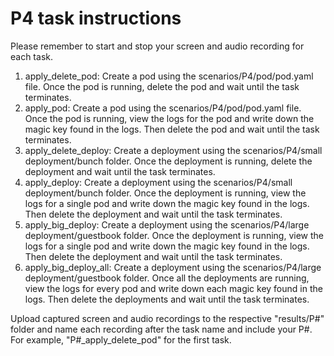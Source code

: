 # P4 task instructions

Please remember to start and stop your screen and audio recording for each task.

1. apply_delete_pod: Create a pod using the scenarios/P4/pod/pod.yaml file. Once the pod is running, delete the pod and wait until the task terminates.
2. apply_pod: Create a pod using the scenarios/P4/pod/pod.yaml file. Once the pod is running, view the logs for the pod and write down the magic key found in the logs. Then delete the pod and wait until the task terminates.
3. apply_delete_deploy: Create a deployment using the scenarios/P4/small deployment/bunch folder. Once the deployment is running, delete the deployment and wait until the task terminates.
4. apply_deploy: Create a deployment using the scenarios/P4/small deployment/bunch folder. Once the deployment is running, view the logs for a single pod and write down the magic key found in the logs. Then delete the deployment and wait until the task terminates.
5. apply_big_deploy: Create a deployment using the scenarios/P4/large deployment/guestbook folder. Once the deployment is running, view the logs for a single pod and write down the magic key found in the logs. Then delete the deployment and wait until the task terminates.
6. apply_big_deploy_all: Create a deployment using the scenarios/P4/large deployment/guestbook folder. Once all the deployments are running, view the logs for every pod and write down each magic key found in the logs. Then delete the deployments and wait until the task terminates.

Upload captured screen and audio recordings to the respective "results/P#" folder and name each recording after the task name and include your P#. For example, "P#_apply_delete_pod" for the first task.
